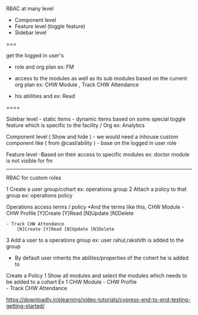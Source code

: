 RBAC at many level
- Component level
- Feature level (toggle feature)
- Sidebar level

===

get the logged in user's
- role and org plan
  ex: FM

- access to the modules as well as its sub modules based on the current org plan 
  ex: CHW Module , Track CHW Attendance

- his abilities and
  ex: Read


====

Sidebar level
	- static items
	- dynamic items based on some special toggle feature which is specific to the facility / Org
		ex: Analytics

Component level ( Show and hide )
	- we would need a inhouse custom component like <Can /> ( from @casl/ability )
	- base on the logged in user role 

Feature level
	-Based on their access to specific modules ex: doctor module is not visible for fm

------------------
RBAC for custom roles 

1 Create a user group/cohart ex: operations group
2 Attach a policy to that group ex: operations policy

Operations access terms / policy
*And the terms like this,
 CHW Module
	- CHW Profile
		[Y]Create [Y]Read [N]Update [N]Delete

	- Track CHW Attendance
		[N]Create [Y]Read [N]Update [N]Delete

3 Add a user to a operations group ex: user rahul,rakshith is added to the group

* By default user inherits the abilites/properties of the cohert he is added to



Create a Policy
1 Show all modules and select the modules which needs to be added to a cohart
 Ex 1 CHW Module
	- CHW Profile		
	- Track CHW Attendance	



	




https://downloadly.ir/elearning/video-tutorials/cypress-end-to-end-testing-getting-started/